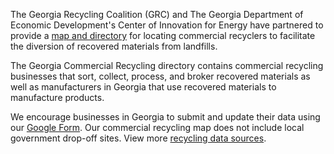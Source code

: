
The Georgia Recycling Coalition (GRC) and The Georgia Department of Economic Development's Center of Innovation for Energy have partnered to provide a [map and directory](/localsite/map/#show=recyclers&state=GA) for locating commercial recyclers to facilitate the diversion of recovered materials from landfills.  

The Georgia Commercial Recycling directory contains commercial recycling businesses that sort, collect, process, and broker recovered materials as well as manufacturers in Georgia that use recovered materials to manufacture products. 

We encourage businesses in Georgia to submit and update their data using our [Google Form](https://docs.google.com/forms/d/e/1FAIpQLScP1U_1SW_0fY8e3uote_Aq8eS1UNzvQioYwy2L1y0UdgyT5w/viewform?usp=sf_link).  Our commercial recycling map does not include local government drop-off sites.  View more [recycling&nbsp;data&nbsp;sources](/localsite/map/recycling/ga).

<!--
A directory of commercial recyclers from the Georgia Recycling Coalition (GRC) and The Georgia Department of Economic Development's Center of Innovation for Energy.
-->



